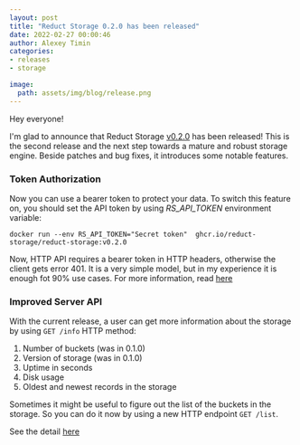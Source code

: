 ```yaml
---
layout: post 
title: "Reduct Storage 0.2.0 has been released"
date: 2022-02-27 00:00:46 
author: Alexey Timin 
categories:
- releases
- storage 

image:
  path: assets/img/blog/release.png
---
```

Hey everyone!

I'm glad to announce that Reduct Storage [v0.2.0](https://github.com/reduct-storage/reduct-storage/releases/tag/v0.2.0)
has been released! This is the second release and the next step towards a mature and robust storage engine. Beside
patches and bug fixes, it introduces some notable features.

### Token Authorization

Now you can use a bearer token to protect your data. To switch this feature on, you should set the API token by using
*RS_API_TOKEN* environment variable:

```shell
docker run --env RS_API_TOKEN="Secret token"  ghcr.io/reduct-storage/reduct-storage:v0.2.0
```

<!--more-->

Now, HTTP API requires a bearer token in HTTP headers, otherwise the client gets error 401. It is a very simple model,
but in my experience it is enough fot 90% use cases. For more information,
read [here](https://docs.reduct-storage.dev/http-api/token-authentication)

### Improved Server API

With the current release, a user can get more information about the storage by using `GET /info` HTTP method:

1. Number of buckets (was in 0.1.0)
2. Version of storage (was in 0.1.0)
3. Uptime in seconds
4. Disk usage
5. Oldest and newest records in the storage

Sometimes it might be useful to figure out the list of the buckets in the storage. So you can do it now by using a new
HTTP endpoint `GET /list`.

See the detail [here](https://docs.reduct-storage.dev/http-api/server-api)
